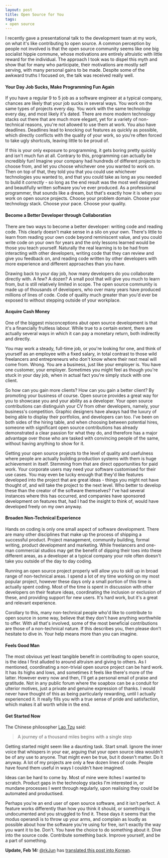 ```yaml
---
layout: post
title: Open Source for You
tags:
- open source
---
```


I recently gave a presentational talk to the development team at my work, on what it's like contributing to open source. A common perception by people not involved is that the open source community seems like one big socialist hippie commune, whose motivations are entirely altruistic with little reward for the individual. The approach I took was to dispel this myth and show that for many who participate, their motivations are mostly self serving, with many personal gains to be made. Despite some of the awkward truths I focused on, the talk was received really well.

#### Your Day Job Sucks, Make Programming Fun Again

If you have a regular 9 to 5 job as a software engineer at a typical company, chances are likely that your job sucks in several ways. You work on the same types of projects every day. You work with the same technology every day, and most likely it's dated. There are more modern technology stacks out there that are much more elegant, yet for a variety of non-technical reasons, you're not allowed to use them at work. You also have deadlines. Deadlines lead to knocking out features as quickly as possible, which directly conflicts with the quality of your work, so you're often forced to take ugly shortcuts, leaving little to be proud of.

If this is your only exposure to programming, it gets boring pretty quickly and isn't much fun at all. Contrary to this, programming can actually be incredibly fun! Imagine your company had hundreds of different projects to choose from, and let you choose whichever one you wanted to work on. Then on top of that, they told you that you could use whichever technologies you wanted to, and that you could take as long as you needed to build it _correctly_ - so long as the end result was the most well designed and beautifully written software you've ever produced. As a professional programmer, that sounds like a dream, but that's exactly how it is when you work on open source projects. Choose your problem domain. Choose your technology stack. Choose your pace. Choose your quality.

#### Become a Better Developer through Collaboration

There are two ways to become a better developer: writing code and reading code. This clearly doesn't make sense in a silo on your own. There's little to learn from reading your own code beyond reminiscent value, and you could write code on your own for years and the only lessons learned would be those you teach yourself. Naturally the real learning is to be had from interacting with other developers, writing code that they can review and give you feedback on, and reading code written by other developers with more experience and different approaches than you have.

Drawing back to your day job, how many developers do you collaborate directly with. A few? A dozen? A small pool that will give you much to learn from, but is still relatively limited in scope. The open source community is made up of thousands of developers, who over many years have produced millions of lines of code. Code of quality much greater than you'd ever be exposed to without stepping outside of your workplace.

#### Acquire Cash Money

One of the biggest misconceptions abut open source development is that it's a financially fruitless labour. While true to a certain extent, there are actually several ways in which it can pay a monetary return, both indirectly and directly.

You may work a steady, full-time job, or you're looking for one, and think of yourself as an employee with a fixed salary, in total contrast to those wild freelancers and entrepreneurs who don't know where their next meal will come from. Wrong. You are a business, just like your employer is. You have one customer, your employer. Sometimes you might feel as though you're stuck in your day job, when in actual fact you're simply stuck with one client.

So how can you gain more clients? How can you gain a better client? By promoting your business of course. Open source provides a great way for you to showcase you and your ability as a developer. Your open source contributions can distinguish your CV from other developers, namely, your business's competition. Graphic designers have always had the luxury of being able to display their portfolios, and developers can too. I've been on both sides of the hiring table, and when choosing between potential hires, someone with significant open source contributions has already demonstrated a clear passion for what they do, and therefore has a major advantage over those who are tasked with convincing people of the same, without having anything to show for it.

Getting your open source projects to the level of quality and usefulness where people are actually building production systems with them is huge achievement in itself. Stemming from that are direct opportunities for paid work. Your corporate users may need your software customised for their use cases. You may even be lucky enough that they'd like features developed into the project that are great ideas - things you might not have thought of, and will take the project to the next level. Who better to develop these than the creator of the software themselves? I've had several instances where this has occurred, and companies have sponsored development on features that, had I had the insight to think of, would have developed freely on my own anyway.

#### Broaden Non-Technical Experience

Hands on coding is only one small aspect of software development. There are many other disciplines that make up the process of shipping a successful product. Project management, community building, formal writing, product development and marketing. While freelancers and one-man commercial studios may get the benefit of dipping their toes into these different areas, as a developer at a typical company your role often doesn't take you outside of the day to day coding.

Running an open source project properly will allow you to skill up in broad range of non-technical areas. I spend a lot of my time working on my most popular project, however these days only a small portion of this time is actually spent coding. Most of the time is spent in discussion with other developers on their feature ideas, coordinating the inclusion or exclusion of these, and providing support for new users. It's hard work, but it's a great and relevant experience.

Corollary to this, many non-technical people who'd like to contribute to open source in some way, believe that they don't have anything worthwhile to offer. With all that's involved, some of the most beneficial contributions are those of a non-technical nature. If this describes you, then please don't hesitate to dive in. Your help means more than you can imagine.

#### Feels Good Man

The most obvious yet least tangible benefit in contributing to open source, is the idea I first alluded to around altruism and giving to others. As I mentioned, coordinating a non-trivial open source project can be hard work. It has its highs and lows, and sometimes it feels like there's more of the latter. However every now and then, I'll get a personal email of praise and gratitude. Not in any public forum where the soapbox can be a conduit for ulterior motives, just a private and genuine expression of thanks. I would never have thought of this as being particularly rewarding, until I actually experienced it. It really fills you with a true sense of pride and satisfaction, which makes it all worth while in the end.

#### Get Started Now

The Chinese philosopher [Lao Tzu](http://en.wikipedia.org/wiki/Laozi) said:

> A journey of a thousand miles begins with a single step

Getting started might seem like a daunting task. Start small. Ignore the inner voice that whispers in your ear, arguing that your open source idea wouldn't be of any use to anyone. That might even be true, but it doesn't matter. Do it anyway. A lot of my projects are only a few dozen lines of code. People have found them useful in ways I couldn't have imagined.

Ideas can be hard to come by. Most of mine were itches I wanted to scratch. Product gaps in the technology stacks I'm interested in, or mundane processes I went through regularly, upon realising they could be automated and productised.

Perhaps you're an end user of open source software, and it isn't perfect. A feature works differently than how you think it should, or something is undocumented and you struggled to find it. These days it seems that the modus operandi is to throw up your arms, and complain as loudly as possible about how the software you're using for free, isn't exactly the way you want it to be. Don't. You have the choice to do something about it. Dive into the source code. Contribute something back. Improve yourself, and be a part of something.

**Update, Feb 14:** [@rkJun](https://twitter.com/rkJun) has [translated this post into Korean](http://rkjun.wordpress.com/2012/02/13/open-source-for-you-korean_translate/).
